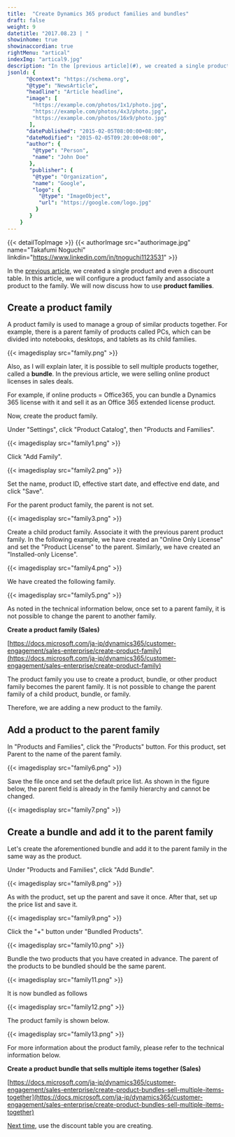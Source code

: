 ```yaml
---
title:  "Create Dynamics 365 product families and bundles"
draft: false
weight: 9
datetitle: "2017.08.23 | "
showinhome: true
showinaccordian: true
rightMenu: "artical"
indexImg: "artical9.jpg"
description: "In the [previous article](#), we created a single product and even a discount table. In this article, we will configure a product family and associate a product to the family. We will now discuss how to use **product families**."
jsonld: {
      "@context": "https://schema.org",
      "@type": "NewsArticle",
      "headline": "Article headline",
      "image": [
        "https://example.com/photos/1x1/photo.jpg",
        "https://example.com/photos/4x3/photo.jpg",
        "https://example.com/photos/16x9/photo.jpg"
       ],
      "datePublished": "2015-02-05T08:00:00+08:00",
      "dateModified": "2015-02-05T09:20:00+08:00",
      "author": {
        "@type": "Person",
        "name": "John Doe"
       },
       "publisher": {
        "@type": "Organization",
        "name": "Google",
        "logo": {
          "@type": "ImageObject",
          "url": "https://google.com/logo.jpg"
         }
       }
    }
---
```

{{< detailTopImage >}}
{{< authorImage src="authorimage.jpg" name="Takafumi Noguchi" linkdin="https://www.linkedin.com/in/tnoguchi1123531" >}}
<!-- Intro  -->
In the [previous article](#), we created a single product and even a discount table. In this article, we will configure a product family and associate a product to the family. We will now discuss how to use **product families**.


## Create a product family
A product family is used to manage a group of similar products together. For example, there is a parent family of products called PCs, which can be divided into notebooks, desktops, and tablets as its child families.
<!-- Image= family.png -->
{{< imagedisplay src="family.png" >}}

Also, as I will explain later, it is possible to sell multiple products together, called a **bundle**. In the previous article, we were selling online product licenses in sales deals.

For example, if online products = Office365, you can bundle a Dynamics 365 license with it and sell it as an Office 365 extended license product. 

Now, create the product family.

Under "Settings", click "Product Catalog", then "Products and Families".
<!-- Image= family1.png -->
{{< imagedisplay src="family1.png" >}}

Click "Add Family".
<!-- Image= family2.png -->
{{< imagedisplay src="family2.png" >}}

Set the name, product ID, effective start date, and effective end date, and click "Save".

For the parent product family, the parent is not set.

<!-- Image= family3.png -->
{{< imagedisplay src="family3.png" >}}

Create a child product family. Associate it with the previous parent product family. In the following example, we have created an "Online Only License" and set the "Product License" to the parent. Similarly, we have created an "Installed-only License".
<!-- Image= family4.png -->
{{< imagedisplay src="family4.png" >}}

We have created the following family.
<!-- Image= family5.png -->
{{< imagedisplay src="family5.png" >}}

As noted in the technical information below, once set to a parent family, it is not possible to change the parent to another family.

**Create a product family (Sales)**

[https://docs.microsoft.com/ja-jp/dynamics365/customer-engagement/sales-enterprise/create-product-family](https://docs.microsoft.com/ja-jp/dynamics365/customer-engagement/sales-enterprise/create-product-family)

<!-- Quate Box -->
The product family you use to create a product, bundle, or other product family becomes the parent family. It is not possible to change the parent family of a child product, bundle, or family.

Therefore, we are adding a new product to the family.


## Add a product to the parent family
In "Products and Families", click the "Products" button. For this product, set Parent to the name of the parent family.
<!-- Image= family6.png -->
{{< imagedisplay src="family6.png" >}}

Save the file once and set the default price list. As shown in the figure below, the parent field is already in the family hierarchy and cannot be changed.
<!-- Image= family7.png -->
{{< imagedisplay src="family7.png" >}}

## Create a bundle and add it to the parent family 
Let's create the aforementioned bundle and add it to the parent family in the same way as the product.

Under "Products and Families", click "Add Bundle".
<!-- Image= family8.png -->
{{< imagedisplay src="family8.png" >}}

As with the product, set up the parent and save it once. After that, set up the price list and save it.
<!-- Image= family9.png -->
{{< imagedisplay src="family9.png" >}}

Click the "+" button under "Bundled Products".
<!-- Image= family10.png -->
{{< imagedisplay src="family10.png" >}}

Bundle the two products that you have created in advance. The parent of the products to be bundled should be the same parent.
<!-- Image= family11.png -->
{{< imagedisplay src="family11.png" >}}

It is now bundled as follows
<!-- Image= family12.png -->
{{< imagedisplay src="family12.png" >}}

The product family is shown below.
<!-- Image= family13.png -->
{{< imagedisplay src="family13.png" >}}

For more information about the product family, please refer to the technical information below.

**Create a product bundle that sells multiple items together (Sales)**

[https://docs.microsoft.com/ja-jp/dynamics365/customer-engagement/sales-enterprise/create-product-bundles-sell-multiple-items-together](https://docs.microsoft.com/ja-jp/dynamics365/customer-engagement/sales-enterprise/create-product-bundles-sell-multiple-items-together)

[Next time](#), use the discount table you are creating.